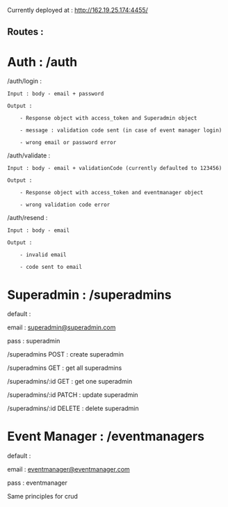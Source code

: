 Currently deployed at : http://162.19.25.174:4455/

## Routes :

# Auth : /auth

/auth/login :

    Input : body - email + password

    Output : 

        - Response object with access_token and Superadmin object

        - message : validation code sent (in case of event manager login)

        - wrong email or password error


/auth/validate :

    Input : body - email + validationCode (currently defaulted to 123456)

    Output : 

        - Response object with access_token and eventmanager object

        - wrong validation code error


/auth/resend : 

    Input : body - email

    Output : 

        - invalid email

        - code sent to email


# Superadmin : /superadmins

default : 

email : superadmin@superadmin.com

pass : superadmin

/superadmins POST : create superadmin

/superadmins GET : get all superadmins

/superadmins/:id GET : get one superadmin

/superadmins/:id PATCH : update superadmin

/superadmins/:id DELETE : delete superadmin

# Event Manager : /eventmanagers

default : 

email : eventmanager@eventmanager.com

pass : eventmanager

Same principles for crud

